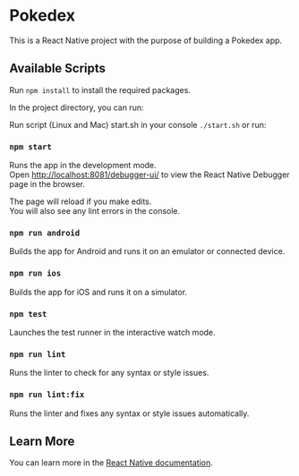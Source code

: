 # Pokedex

This is a React Native project with the purpose of building a Pokedex app.

## Available Scripts

Run `npm install` to install the required packages.

In the project directory, you can run:

Run script (Linux and Mac) start.sh in your console `./start.sh` or run:

### `npm start`

Runs the app in the development mode.<br />
Open [http://localhost:8081/debugger-ui/](http://localhost:8081/debugger-ui/) to view the React Native Debugger page in the browser.

The page will reload if you make edits.<br />
You will also see any lint errors in the console.

### `npm run android`

Builds the app for Android and runs it on an emulator or connected device.

### `npm run ios`

Builds the app for iOS and runs it on a simulator.

### `npm test`

Launches the test runner in the interactive watch mode.

### `npm run lint`

Runs the linter to check for any syntax or style issues.

### `npm run lint:fix`

Runs the linter and fixes any syntax or style issues automatically.

## Learn More

You can learn more in the [React Native documentation](https://reactnative.dev/docs/getting-started).

